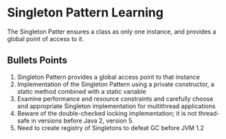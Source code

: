 # Singleton Pattern Learning
The Singleton Patter ensures a class as only one instance, and provides a global point of access to it.

## Bullets Points
1. Singleton Pattern provides a global access point to that instance
2. Implementation of the Singleton Pattern using a private constructor, a static method combined with a static variable
3. Examine performance and resource constraints and carefully choose and appropriate Singleton implementation for multithread applications
4. Beware of the double-checked locking implementation; it is not thread-safe in versions before Java 2, version 5.
5. Need to create registry of Singletons to defeat GC before JVM 1.2
